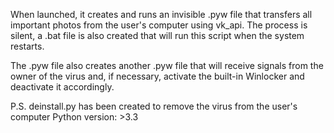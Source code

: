 When launched, it creates and runs an invisible .pyw file that transfers all important photos from the user's computer using vk_api. The process is silent, a .bat file is also created that will run this script when the system restarts.

The .pyw file also creates another .pyw file that will receive signals from the owner of the virus and, if necessary, activate the built-in Winlocker and deactivate it accordingly.

P.S.
deinstall.py has been created to remove the virus from the user's computer
Python version: >3.3
